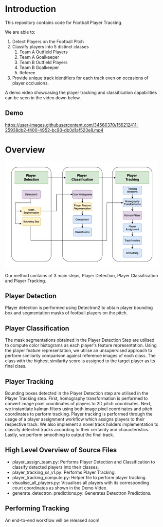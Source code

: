 # Introduction

This repository contains code for Football Player Tracking.

We are able to:

1. Detect Players on the Football Pitch
2. Classify players into 5 distinct classes
   1. Team A Outfield Players
   2. Team A Goalkeeper
   3. Team B Outfield Players
   4. Team B Goalkeeper
   5. Referee
3. Provide unique track identifiers for each track even on occasions of player occlusions.

A demo video showcasing the player tracking and classification capabilities can be seen in the video down below.

## Demo

https://user-images.githubusercontent.com/34560370/159212411-25938db2-f400-4952-bc93-db0d1af520e8.mp4

# Overview

![alt text](./demo/overall-flow-chart.png)

Our method contains of 3 main steps, Player Detection, Player Classification and Player Tracking.

## Player Detection

Player detection is performed using Detectron2 to obtain player bounding box and segmentation masks of football players on the pitch.

## Player Classification

The mask segmentations obtained in the Player Detection Step are utilised to compute color histograms as each player's feature representation. Using the player feature representation, we utilise an unsupervised approach to perform similarity comparison against reference images of each class. The class with the highest similarity score is assigned to the target player as its final class.

## Player Tracking

Bounding boxes detected in the Player Detection step are utilised in the Player Tracking step. First, homography transformation is performed to convert image pixel coordinates of players to 2D pitch coordinates. Next, we instantiate kalman filters using both image pixel coordinates and pitch coordinates to perform tracking. Player tracking is performed through the usage of a player assignment workflow which assigns players to their respective track. We also implement a novel track holders implementation to classify detected tracks according to their certainty and characteristics. Lastly, we perform smoothing to output the final track.

## High Level Overview of Source Files

- player_assign_team.py: Performs Player Detection and Classification to classify detected players into their classes.
- player_tracking_ss_v1.py: Performs Player Tracking.
- player_tracking_compute.py: Helper file to perform player tracking.
- visualise_all_players.py: Visualises all players with its corresponding court coordinates as shown in the Demo Video.
- generate_detectron_predictions.py: Generates Detectron Predictions.

## Performing Tracking

An end-to-end workflow will be released soon!
